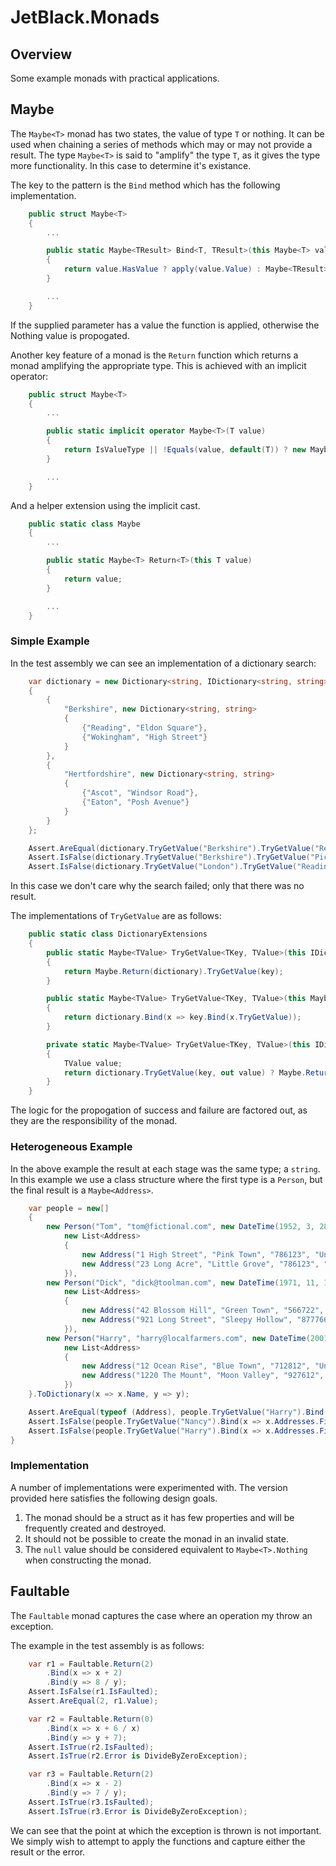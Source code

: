 # JetBlack.Monads

## Overview

Some example monads with practical applications.

## Maybe

The `Maybe<T>` monad has two states, the value of type `T` or nothing. It can
be used when chaining a series of methods which may or may not provide a result. The
type `Maybe<T>` is said to "amplify" the type `T`, as it gives the type more
functionality. In this case to determine it's existance.

The key to the pattern is the `Bind` method which has the following implementation.

```cs
    public struct Maybe<T>
    {
        ...

        public static Maybe<TResult> Bind<T, TResult>(this Maybe<T> value, Func<T, Maybe<TResult>> apply)
        {
            return value.HasValue ? apply(value.Value) : Maybe<TResult>.Nothing;
        }

        ...
    }

```

If the supplied parameter has a value the function is applied, otherwise the
Nothing value is propogated.

Another key feature of a monad is the `Return` function which returns a monad amplifying the appropriate type. This is achieved with an implicit operator:

```cs
    public struct Maybe<T>
    {
        ...

        public static implicit operator Maybe<T>(T value)
        {
            return IsValueType || !Equals(value, default(T)) ? new Maybe<T>(value) : Nothing;
        }

        ...
    }
```

And a helper extension using the implicit cast.

```cs
    public static class Maybe
    {
        ...

        public static Maybe<T> Return<T>(this T value)
        {
            return value;
        }

        ...
    }
```

### Simple Example

In the test assembly we can see an implementation of a dictionary search:

```cs
    var dictionary = new Dictionary<string, IDictionary<string, string>>
    {
        {
            "Berkshire", new Dictionary<string, string>
            {
                {"Reading", "Eldon Square"},
                {"Wokingham", "High Street"}
            }
        },
        {
            "Hertfordshire", new Dictionary<string, string>
            {
                {"Ascot", "Windsor Road"},
                {"Eaton", "Posh Avenue"}
            }
        }
    };

    Assert.AreEqual(dictionary.TryGetValue("Berkshire").TryGetValue("Reading").Value, "Eldon Square");
    Assert.IsFalse(dictionary.TryGetValue("Berkshire").TryGetValue("Picadilly").HasValue);
    Assert.IsFalse(dictionary.TryGetValue("London").TryGetValue("Reading").HasValue);
```

In this case we don't care why the search failed; only that there was no result.

The implementations of `TryGetValue` are as follows:

```cs
    public static class DictionaryExtensions
    {
        public static Maybe<TValue> TryGetValue<TKey, TValue>(this IDictionary<TKey, TValue> dictionary, Maybe<TKey> key)
        {
            return Maybe.Return(dictionary).TryGetValue(key);
        }

        public static Maybe<TValue> TryGetValue<TKey, TValue>(this Maybe<IDictionary<TKey, TValue>> dictionary, Maybe<TKey> key)
        {
            return dictionary.Bind(x => key.Bind(x.TryGetValue));
        }

        private static Maybe<TValue> TryGetValue<TKey, TValue>(this IDictionary<TKey, TValue> dictionary, TKey key)
        {
            TValue value;
            return dictionary.TryGetValue(key, out value) ? Maybe.Return(value) : Maybe<TValue>.Nothing;
        }
    }
```

The logic for the propogation of success and failure are factored out, as they
are the responsibility of the monad.

### Heterogeneous Example

In the above example the result at each stage was the same type; a `string`. In this example
we use a class structure where the first type is a `Person`, but the final result is a `Maybe<Address>`.

```cs
    var people = new[]
    {
        new Person("Tom", "tom@fictional.com", new DateTime(1952, 3, 28),
            new List<Address>
            {
                new Address("1 High Street", "Pink Town", "786123", "United States"),
                new Address("23 Long Acre", "Little Grove", "786123", "United States")
            }),
        new Person("Dick", "dick@toolman.com", new DateTime(1971, 11, 1),
            new List<Address>
            {
                new Address("42 Blossom Hill", "Green Town", "566722", "Canada"),
                new Address("921 Long Street", "Sleepy Hollow", "877766", "Canada")
            }),
        new Person("Harry", "harry@localfarmers.com", new DateTime(2001, 1, 3),
            new List<Address>
            {
                new Address("12 Ocean Rise", "Blue Town", "712812", "United States"),
                new Address("1220 The Mount", "Moon Valley", "927612", "United States")
            })
    }.ToDictionary(x => x.Name, y => y);

    Assert.AreEqual(typeof (Address), people.TryGetValue("Harry").Bind(x => x.Addresses.FirstOrDefault(y => y.Country == "United States")).Value.GetType());
    Assert.IsFalse(people.TryGetValue("Nancy").Bind(x => x.Addresses.FirstOrDefault(y => y.Country == "United States")).HasValue);
    Assert.IsFalse(people.TryGetValue("Harry").Bind(x => x.Addresses.FirstOrDefault(y => y.Country == "Canada")).HasValue);
}
```

### Implementation

A number of implementations were experimented with. The version provided here
satisfies the following design goals.

 1.  The monad should be a struct as it has few properties and will be frequently created and destroyed.
 2.  It should not be possible to create the monad in an invalid state.
 3.  The `null` value should be considered equivalent to `Maybe<T>.Nothing` when constructing the monad.

## Faultable

The `Faultable` monad captures the case where an operation my throw an exception.

The example in the test assembly is as follows:

```cs
    var r1 = Faultable.Return(2)
        .Bind(x => x + 2)
        .Bind(y => 8 / y);
    Assert.IsFalse(r1.IsFaulted);
    Assert.AreEqual(2, r1.Value);

    var r2 = Faultable.Return(0)
        .Bind(x => x + 6 / x)
        .Bind(y => y + 7);
    Assert.IsTrue(r2.IsFaulted);
    Assert.IsTrue(r2.Error is DivideByZeroException);

    var r3 = Faultable.Return(2)
        .Bind(x => x - 2)
        .Bind(y => 7 / y);
    Assert.IsTrue(r3.IsFaulted);
    Assert.IsTrue(r3.Error is DivideByZeroException);
```

We can see that the point at which the exception is thrown is not important. We
simply wish to attempt to apply the functions and capture either the result or
the error.